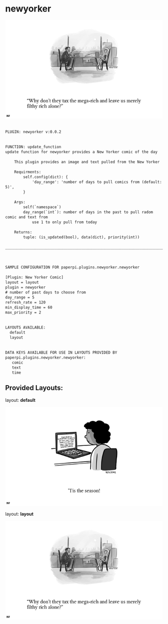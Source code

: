 # newyorker
![sample image for plugin paperpi.plugins.newyorker](./newyorker.layout-sample.png) 

```
 
PLUGIN: newyorker v:0.0.2

 
FUNCTION: update_function
update function for newyorker provides a New Yorker comic of the day
    
    This plugin provides an image and text pulled from the New Yorker 
    
    Requirments:
        self.config(dict): {
            'day_range': 'number of days to pull comics from (default: 5)',
        }    
    
    Args:
        self(`namespace`)
        day_range(`int`): number of days in the past to pull radom comic and text from
            use 1 to only pull from today
        
    Returns:
        tuple: (is_updated(bool), data(dict), priority(int))    
    
___________________________________________________________________________
 
 

SAMPLE CONFIGURATION FOR paperpi.plugins.newyorker.newyorker

[Plugin: New Yorker Comic]
layout = layout
plugin = newyorker
# number of past days to choose from
day_range = 5
refresh_rate = 120
min_display_time = 60
max_priority = 2

 
LAYOUTS AVAILABLE:
  default
  layout
 

DATA KEYS AVAILABLE FOR USE IN LAYOUTS PROVIDED BY paperpi.plugins.newyorker.newyorker:
   comic
   text
   time
```

## Provided Layouts:

layout: **default**

![sample image for plugin default](./newyorker.default-sample.png) 


layout: **layout**

![sample image for plugin layout](./newyorker.layout-sample.png) 


